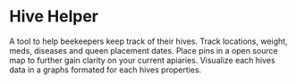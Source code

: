 <h1>Hive Helper</h1> 

A tool to help beekeepers keep track of their hives. Track locations, weight, meds, diseases and queen placement dates. 
Place pins in a open source map to further gain clarity on your current apiaries. Visualize each hives data in a graphs formated for each hives properties.

